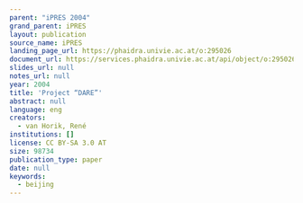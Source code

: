 ```yaml
---
parent: "iPRES 2004"
grand_parent: iPRES
layout: publication
source_name: iPRES
landing_page_url: https://phaidra.univie.ac.at/o:295026
document_url: https://services.phaidra.univie.ac.at/api/object/o:295026/download
slides_url: null
notes_url: null
year: 2004
title: 'Project “DARE”'
abstract: null
language: eng
creators:
  - van Horik, René
institutions: []
license: CC BY-SA 3.0 AT
size: 98734
publication_type: paper
date: null
keywords:
  - beijing
---
```


